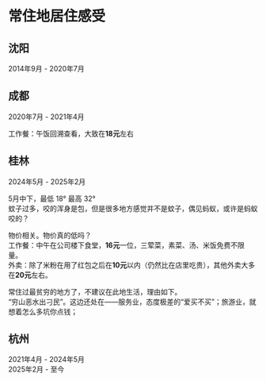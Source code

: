 # 常住地居住感受

## 沈阳

2014年9月 - 2020年7月

## 成都

2020年7月 - 2021年4月

工作餐：午饭回溯查看，大致在**18元**左右

## 桂林

2024年5月 - 2025年2月

5月中下，最低 18° 最高 32°  
蚊子过多，咬的浑身是包，但是很多地方感觉并不是蚊子，偶见蚂蚁，或许是蚂蚁咬的？

物价相关。物价真的低吗？  
工作餐：中午在公司楼下食堂，**16元**一位，三荤菜，素菜、汤、米饭免费不限量。  
外卖：除了米粉在用了红包之后在**10元**以内（仍然比在店里吃贵），其他外卖大多在**20元**左右。

常住过最贫穷的地方了，不建议在此地生活，理由如下。  
“穷山恶水出刁民”。这边还处在——服务业，态度极差的“爱买不买”；旅游业，就想着怎么多坑你点钱；

## 杭州

2021年4月 - 2024年5月  
2025年2月 - 至今

